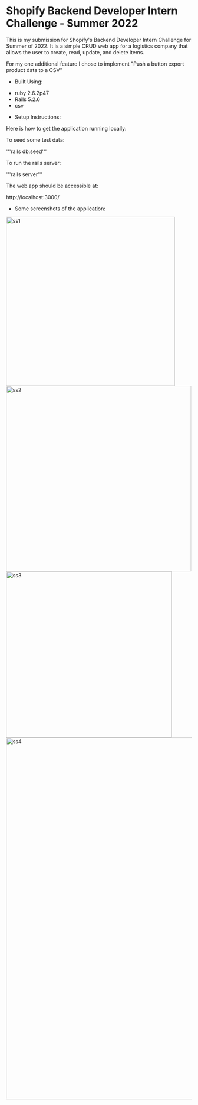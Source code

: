 # Shopify Backend Developer Intern Challenge - Summer 2022

This is my submission for Shopify's Backend Developer Intern Challenge for Summer of 2022. It is a simple CRUD web app for a logistics company that allows the user 
to create, read, update, and delete items. 

For my one additional feature I chose to implement "Push a button export product data to a CSV"

* Built Using: 
- ruby 2.6.2p47
- Rails 5.2.6
- csv

* Setup Instructions:

Here is how to get the application running locally: 

To seed some test data: 

'''rails db:seed'''

To run the rails server: 

'''rails server'''

The web app should be accessible at:

http://localhost:3000/


* Some screenshots of the application: 

<img width="458" alt="ss1" src="https://user-images.githubusercontent.com/25699719/150040449-267c7051-0148-43c5-8f52-edb8c4d74af8.png">
<img width="502" alt="ss2" src="https://user-images.githubusercontent.com/25699719/150040450-3c76deba-c9b5-4158-a601-7d65bb94f4f7.png">
<img width="450" alt="ss3" src="https://user-images.githubusercontent.com/25699719/150040451-aa67450e-63c6-48ae-b0b0-a17e7af2355c.png">
<img width="979" alt="ss4" src="https://user-images.githubusercontent.com/25699719/150040453-fda0d465-5395-4c4c-a762-abf53d3f9bc7.png">
